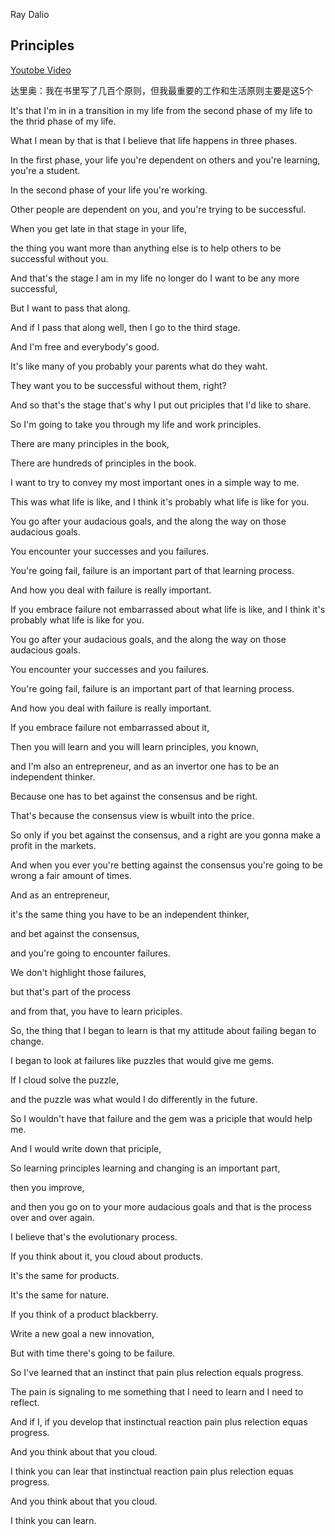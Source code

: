 Ray Dalio

## Principles

[Youtobe Video](https://www.youtube.com/watch?v=XFFFYCETDYE)

达里奥：我在书里写了几百个原则，但我最重要的工作和生活原则主要是这5个

It's that I'm in in a transition in my life from the second phase of my life to the thrid phase of my life.

What I mean by that is that I believe that life happens in three phases.

In the first phase, your life you're dependent on others and you're learning, you're a student.

In the second phase of your life you're working. 

Other people are dependent on you, and you're trying to be successful.

When you get late in that stage in your life,  

the thing you want more than anything else is to help others to be successful without you.

And that's the stage I am in my life no longer do I want to be any more successful, 

But I want to pass that along.

And if I pass that along well, then I go  to the third stage. 

And I'm free and everybody's good.  

It's like many of you probably your parents what do they waht.

They want you to be successful without them, right?

And so that's the stage that's why I put out priciples that I'd like to share.

So I'm going to take you through my life and work principles.

There are many principles in the book, 

There are hundreds of principles in the book.

I want to try to convey my most important ones in a simple way to me.

This was what life is like, and I think it's probably what life is like for you.

You go after your audacious goals, and the along the way on those audacious goals.

You encounter your successes and you failures.

You're going fail, failure is an important part of that learning process.

And how you deal with failure is really important.

If you embrace failure not embarrassed about what life is like, and I think it's probably what life is like for you.

You go after your audacious goals, and the along the way on those audacious goals.

You encounter your successes and you failures.

You're going fail, failure is an important part of that learning process.

And how you deal with failure is really important.

If you embrace failure not embarrassed about it,

Then you will learn and you will learn principles, you known, 

and I'm also an entrepreneur, and as an invertor one has to be an independent thinker.

Because one has to bet against the consensus and be right.

That's because the consensus view is wbuilt into the price.

So only if you bet against the consensus, and a right are you gonna make a profit in the markets.

And when you ever you're betting against the consensus you're going to be wrong a fair amount of times.

And as an entrepreneur, 

it's the same thing you have to be an independent thinker,

and bet against the consensus,

and you're going to encounter failures.

We don't highlight those failures,

but that's part of the process

and from that, you have to learn priciples.



So, the thing that I began to learn is that my attitude about failing began to change.

I began to look at failures like puzzles that would give me gems.

If I cloud solve the puzzle,

and the puzzle was what would I do differently in the future.

So I wouldn't have that failure and the gem was a priciple that would help me.

And I would write down that priciple, 

So learning principles learning and changing is an important part,

then you improve,

and then you go on to your more audacious goals and that is the process over and over again.

I believe that's the evolutionary process.

If you think about it, you cloud about products.

It's the same for products.

It's the same for nature.

If you think of a product blackberry.

Write a new goal a new innovation,

But with time there's going to be failure.

So I've learned that an instinct that pain plus relection equals progress.

The pain is signaling to me something that I need to learn and I need to reflect.

And if I, if you develop that instinctual reaction pain plus relection equas progress.

And you think about that you cloud.


I think you can lear that instinctual reaction pain plus relection equas progress.

And you think about that you cloud.

I think you can learn.



